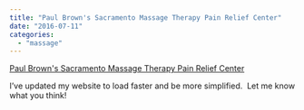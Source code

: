 ```yaml
---
title: "Paul Brown's Sacramento Massage Therapy Pain Relief Center"
date: "2016-07-11"
categories: 
  - "massage"
---
```


[Paul Brown's Sacramento Massage Therapy Pain Relief Center](http://www.paulbrown.net/)

I’ve updated my website to load faster and be more simplified.  Let me know what you think!

